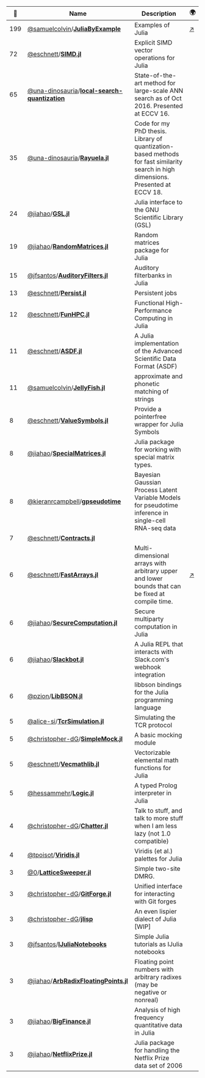 |:star2: | Name | Description | 🌍|
|---|---|---|---|
|199|[@samuelcolvin](https://github.com/samuelcolvin)/[**JuliaByExample**](https://github.com/samuelcolvin/JuliaByExample)|Examples of Julia|[:arrow_upper_right:](https://juliabyexample.helpmanual.io/)|
|72|[@eschnett](https://github.com/eschnett)/[**SIMD.jl**](https://github.com/eschnett/SIMD.jl)|Explicit SIMD vector operations for Julia||
|65|[@una-dinosauria](https://github.com/una-dinosauria)/[**local-search-quantization**](https://github.com/una-dinosauria/local-search-quantization)|State-of-the-art method for large-scale ANN search as of Oct 2016. Presented at ECCV 16.||
|35|[@una-dinosauria](https://github.com/una-dinosauria)/[**Rayuela.jl**](https://github.com/una-dinosauria/Rayuela.jl)|Code for my PhD thesis. Library of quantization-based methods for fast similarity search in high dimensions. Presented at ECCV 18.||
|24|[@jiahao](https://github.com/jiahao)/[**GSL.jl**](https://github.com/jiahao/GSL.jl)|Julia interface to the GNU Scientific Library (GSL)||
|19|[@jiahao](https://github.com/jiahao)/[**RandomMatrices.jl**](https://github.com/jiahao/RandomMatrices.jl)|Random matrices package for Julia||
|15|[@jfsantos](https://github.com/jfsantos)/[**AuditoryFilters.jl**](https://github.com/jfsantos/AuditoryFilters.jl)|Auditory filterbanks in Julia||
|13|[@eschnett](https://github.com/eschnett)/[**Persist.jl**](https://github.com/eschnett/Persist.jl)|Persistent jobs||
|12|[@eschnett](https://github.com/eschnett)/[**FunHPC.jl**](https://github.com/eschnett/FunHPC.jl)|Functional High-Performance Computing in Julia||
|11|[@eschnett](https://github.com/eschnett)/[**ASDF.jl**](https://github.com/eschnett/ASDF.jl)|A Julia implementation of the Advanced Scientific Data Format (ASDF)||
|11|[@samuelcolvin](https://github.com/samuelcolvin)/[**JellyFish.jl**](https://github.com/samuelcolvin/JellyFish.jl)|approximate and phonetic matching of strings||
|8|[@eschnett](https://github.com/eschnett)/[**ValueSymbols.jl**](https://github.com/eschnett/ValueSymbols.jl)|Provide a pointerfree wrapper for Julia Symbols||
|8|[@jiahao](https://github.com/jiahao)/[**SpecialMatrices.jl**](https://github.com/jiahao/SpecialMatrices.jl)|Julia package for working with special matrix types.||
|8|[@kieranrcampbell](https://github.com/kieranrcampbell)/[**gpseudotime**](https://github.com/kieranrcampbell/gpseudotime)|Bayesian Gaussian Process Latent Variable Models for pseudotime inference in single-cell RNA-seq data||
|7|[@eschnett](https://github.com/eschnett)/[**Contracts.jl**](https://github.com/eschnett/Contracts.jl)|||
|6|[@eschnett](https://github.com/eschnett)/[**FastArrays.jl**](https://github.com/eschnett/FastArrays.jl)|Multi-dimensional arrays with arbitrary upper and lower bounds that can be fixed at compile time.|[:arrow_upper_right:](http://eschnett.github.io/FastArrays.jl/)|
|6|[@jiahao](https://github.com/jiahao)/[**SecureComputation.jl**](https://github.com/jiahao/SecureComputation.jl)|Secure multiparty computation in Julia||
|6|[@jiahao](https://github.com/jiahao)/[**Slackbot.jl**](https://github.com/jiahao/Slackbot.jl)|A Julia REPL that interacts with Slack.com's webhook integration||
|6|[@pzion](https://github.com/pzion)/[**LibBSON.jl**](https://github.com/pzion/LibBSON.jl)|libbson bindings for the Julia programming language||
|5|[@alice-si](https://github.com/alice-si)/[**TcrSimulation.jl**](https://github.com/alice-si/TcrSimulation.jl)|Simulating the TCR protocol||
|5|[@christopher-dG](https://github.com/christopher-dG)/[**SimpleMock.jl**](https://github.com/christopher-dG/SimpleMock.jl)|A basic mocking module||
|5|[@eschnett](https://github.com/eschnett)/[**Vecmathlib.jl**](https://github.com/eschnett/Vecmathlib.jl)|Vectorizable elemental math functions for Julia||
|5|[@hessammehr](https://github.com/hessammehr)/[**Logic.jl**](https://github.com/hessammehr/Logic.jl)|A typed Prolog interpreter in Julia||
|4|[@christopher-dG](https://github.com/christopher-dG)/[**Chatter.jl**](https://github.com/christopher-dG/Chatter.jl)|Talk to stuff, and talk to more stuff when I am less lazy (not 1.0 compatible)||
|4|[@tpoisot](https://github.com/tpoisot)/[**Viridis.jl**](https://github.com/tpoisot/Viridis.jl)|Viridis (et al.) palettes for Julia||
|3|[@0](https://github.com/0)/[**LatticeSweeper.jl**](https://github.com/0/LatticeSweeper.jl)|Simple two-site DMRG.||
|3|[@christopher-dG](https://github.com/christopher-dG)/[**GitForge.jl**](https://github.com/christopher-dG/GitForge.jl)|Unified interface for interacting with Git forges||
|3|[@christopher-dG](https://github.com/christopher-dG)/[**jlisp**](https://github.com/christopher-dG/jlisp)|An even lispier dialect of Julia [WIP]||
|3|[@jfsantos](https://github.com/jfsantos)/[**IJuliaNotebooks**](https://github.com/jfsantos/IJuliaNotebooks)|Simple Julia tutorials as IJulia notebooks||
|3|[@jiahao](https://github.com/jiahao)/[**ArbRadixFloatingPoints.jl**](https://github.com/jiahao/ArbRadixFloatingPoints.jl)|Floating point numbers with arbitrary radixes (may be negative or nonreal)||
|3|[@jiahao](https://github.com/jiahao)/[**BigFinance.jl**](https://github.com/jiahao/BigFinance.jl)|Analysis of high frequency quantitative data in Julia||
|3|[@jiahao](https://github.com/jiahao)/[**NetflixPrize.jl**](https://github.com/jiahao/NetflixPrize.jl)|Julia package for handling the Netflix Prize data set of 2006||

